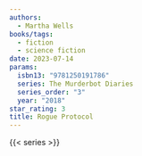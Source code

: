 ```yaml
---
authors:
  - Martha Wells
books/tags:
  - fiction
  - science fiction
date: 2023-07-14
params:
  isbn13: "9781250191786"
  series: The Murderbot Diaries
  series_order: "3"
  year: "2018"
star_rating: 3
title: Rogue Protocol
---
```


<!--more-->

{{< series >}}